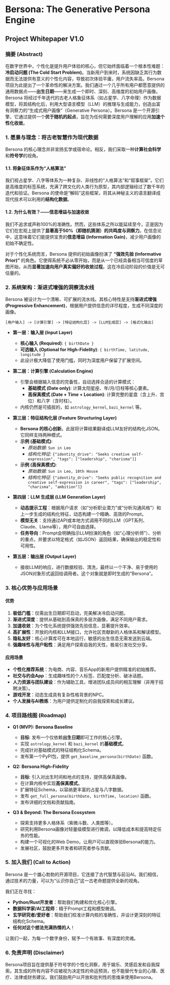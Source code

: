 # Bersona: The Generative Persona Engine
## Project Whitepaper V1.0

### **摘要 (Abstract)**

在数字世界中，个性化是提升用户体验的核心，但它始终面临着一个根本性难题：**冷启动问题 (The Cold Start Problem)**。当新用户到来时，系统因缺乏其行为数据而无法提供有意义的个性化内容，导致初次体验平庸，用户流失率高。Bersona 项目为此提出了一个革命性的解决方案。我们通过一个几乎所有用户都愿意提供的通用数据点——**出生日期**——来生成一个即时、深刻、高维度的初始用户画像。Bersona 将经过千年迭代的古老人格象征体系（如占星学、八字命理）作为数据模型，将其结构化后，利用大型语言模型（LLM）的推理与生成能力，创造出富有洞察力的“生成式用户画像”（Generative Persona）。Bersona 是一个开源引擎，它通过提供一个**优于随机的起点**，旨在为任何需要深度用户理解的应用**加速个性化收敛**。

### **1. 愿景与理念：将古老智慧作为现代数据**

Bersona 的核心理念并非宣扬玄学或宿命论。相反，我们采取一种**计算社会科学**和**符号学**的视角。

#### **1.1. 将象征体系作为“人格算法”**
我们视占星学、八字等体系为一种复杂、非线性的“人格算法”和“叙事框架”。它们是高维度的标签系统，充满了跨文化的人类行为原型，其内部逻辑经过了数千年的迭代和验证。Bersona 的使命是“解码”这些框架，将其从神秘主义的语言翻译成现代技术可以利用的**结构化数据**。

#### **1.2. 为什么有效？——信息增益与加速收敛**
我们不追求或声称100%的准确性。然而，这些体系之所以能延续至今，正是因为它们在宏观上提供了**显著高于50%（即随机猜测）的共鸣度与洞察力**。在信息论中，这意味着它们能提供宝贵的**信息增益 (Information Gain)**，减少用户画像的初始不确定性。

对于个性化系统而言，Bersona 提供的初始画像扮演了 **“强效先验 (Informative Prior)”** 的角色。它使得系统不必从零开始，而是从一个已经具备相当可信度的草图开始，从而**显著加速向用户真实偏好的收敛过程**。这在冷启动阶段的价值是无可估量的。

### **2. 系统架构：渐进式增强的洞察流水线**

Bersona 被设计为一个清晰、可扩展的流水线。其核心特性是支持**渐进式增强 (Progressive Enhancement)**，根据用户提供信息的详尽程度，生成不同深度的画像。

```
[用户输入] -> [计算引擎] -> [特征结构化层] -> [LLM生成层] -> [格式化输出]
```

*   **第一层：输入层 (Input Layer)**
    *   **核心输入 (Required)**: `{ birthDate }`
    *   **可选输入 (Optional for High-Fidelity)**: `{ birthTime, latitude, longitude }`
    *   此设计极大降低了使用门槛，同时为深度用户保留了扩展空间。

*   **第二层：计算引擎 (Calculation Engine)**
    *   引擎会根据输入信息的完备性，自动选择合适的计算模式：
        *   **基础模式 (Date only)**: 计算太阳星座、年/月/日柱等核心要素。
        *   **高保真模式 (Date + Time + Location)**: 计算完整的星盘（含上升、宫位）和八字（含时柱）。
    *   内核仍然是可插拔的，如 `astrology_kernel`, `bazi_kernel` 等。

*   **第三层：特征结构化层 (Feature Structuring Layer)**
    *   **Bersona 的核心创新**。此层将计算结果翻译成LLM友好的结构化JSON。它同样支持两种模式。
    *   **示例 (基础模式)**:
        *   *原始数据*: `Sun in Leo`
        *   *结构化特征*: `{"identity_drive": "Seeks creative self-expression", "tags": ["leadership", "charisma"]}`
    *   **示例 (高保真模式)**:
        *   *原始数据*: `Sun in Leo, 10th House`
        *   *结构化特征*: `{"identity_drive": "Seeks public recognition and creative self-expression in career", "tags": ["leadership", "charisma", "ambition"]}`

*   **第四层：LLM 生成层 (LLM Generation Layer)**
    *   **动态提示工程**：根据用户请求（如“分析职业潜力”或“分析沟通风格”）和上一步生成的结构化特征，动态构建一个精确、高效的Prompt。
    *   **模型无关**：支持通过API或本地方式调用不同的LLM（GPT系列、Claude、Llama等），用户可自由选择。
    *   **任务导向**：Prompt会明确指示LLM扮演的角色（如“心理分析师”）、分析的重点，并要求以特定格式（如JSON）返回结果，确保输出的稳定性和可用性。

*   **第五层：输出层 (Output Layer)**
    *   接收LLM的响应，进行数据校验、清洗，最终以一个干净、易于使用的JSON对象形式返回给调用者。这个对象就是即时生成的“Bersona”。

### **3. 核心优势与应用场景**

#### **优势**
1.  **极低门槛**：仅需出生日期即可启动，完美解决冷启动问题。
2.  **渐进式深度**：提供从基础到高保真的多层次画像，满足不同用户需求。
3.  **加速收敛**：为个性化系统提供强效先验信息，显著提升效率。
4.  **高扩展性**：开放的内核和LLM接口，允许社区贡献新的人格体系和解读模型。
5.  **隐私友好**：核心计算库可在本地运行，敏感的出生信息无需发送到云端。
6.  **强趣味性与用户粘性**：满足用户探索自我的天性，极易引发社交分享。

#### **应用场景**
*   **个性化推荐系统**：为电商、内容、音乐App的新用户提供精准的初始推荐。
*   **社交与约会App**：生成趣味性的个人标签、匹配度分析、破冰话题。
*   **人力资源与团队建设**：作为辅助工具，增进团队成员间的相互理解（非用于招聘决策）。
*   **游戏开发**：动态生成具有复杂性格背景的NPC。
*   **个人发展与AI教练**：为用户提供定制化的自我探索和成长建议。

### **4. 项目路线图 (Roadmap)**

*   **Q1 (MVP): Bersona Baseline**
    *   **目标**: 发布一个仅依赖**出生日期**即可工作的核心引擎。
    *   实现 `astrology_kernel` 和 `bazi_kernel` 的**基础模式**。
    *   完成针对基础模式的特征结构化Schema。
    *   发布第一个PyPI包，提供 `get_baseline_persona(birthDate)` 函数。

*   **Q2: Bersona High-Fidelity**
    *   **目标**: 引入对出生时间和地点的支持，提供高保真画像。
    *   在计算内核中实现**高保真模式**。
    *   扩展特征Schema，以容纳更丰富的占星与八字数据。
    *   发布 `get_full_persona(birthDate, birthTime, location)` 函数。
    *   发布详细的文档和贡献指南。

*   **Q3 & Beyond: The Bersona Ecosystem**
    *   探索支持更多人格体系（紫微斗数、人类图等）。
    *   研究利用Bersona画像对轻量级模型进行微调，以降低成本和提高特定任务的性能。
    *   构建一个可视化的Web Demo，让用户可以直观体验Bersona的能力。
    *   发展社区，鼓励更多开发者和研究者参与贡献。

### **5. 加入我们 (Call to Action)**

Bersona 是一个雄心勃勃的开源项目，它连接了古代智慧与前沿AI。我们相信，通过技术的力量，可以为“认识你自己”这一古老命题提供全新的视角。

我们正在寻找：
*   **Python/Rust开发者**：帮助我们构建和优化核心引擎。
*   **数据科学家/AI工程师**：精于Prompt工程和模型微调。
*   **玄学研究者/爱好者**：帮助我们校准计算内核的准确性，并设计更深刻的特征结构化Schema。
*   **任何对这个想法充满热情的人**！

让我们一起，为每一个数字身份，赋予一个有故事、有深度的灵魂。

### **6. 免责声明 (Disclaimer)**

Bersona项目旨在提供基于符号学的个性化洞察，用于娱乐、灵感启发和自我探索。其生成的所有内容不应被视为决定性的命运预测，也不能替代专业的心理、医疗、法律或财务建议。我们鼓励用户以开放和批判性的思维来使用Bersona。